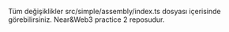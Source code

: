 Tüm değişiklikler src/simple/assembly/index.ts dosyası içerisinde görebilirsiniz.
Near&Web3 practice 2 reposudur.